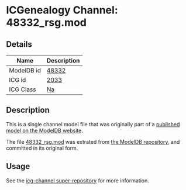 # ICGenealogy Channel: 48332\_rsg.mod

## Details

Name | Description
---- | -----------
ModelDB id | [48332](http://senselab.med.yale.edu/ModelDB/ShowModel.cshtml?model=48332)
ICG id | [2033](http://icg.neurotheory.ox.ac.uk/channels/2/2033)
ICG Class | [Na](http://icg.neurotheory.ox.ac.uk/channels/2)

## Description

This is a single channel model file that was originally part of a [published model on the ModelDB website](http://senselab.med.yale.edu/mModelDB/ShowModel.cshtml?model=48332).

The file [48332\_rsg.mod](48332_rsg.mod) was extrated from [the ModelDB repository](http://senselab.med.yale.edu/ModelDB/ShowModel.cshtml?model=48332), and committed in its original form.

## Usage

See the [icg-channel super-repository](https://github.com/icgenealogy/icg-channels) for more information.